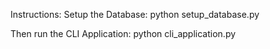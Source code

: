 Instructions:
Setup the Database:
python setup_database.py

Then run the CLI Application:
python cli_application.py
